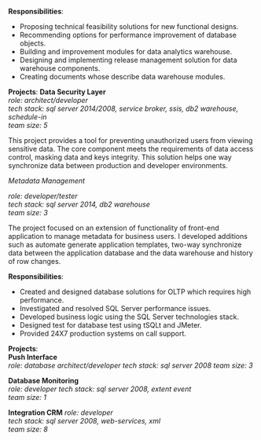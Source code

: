 **Responsibilities**:  
- Proposing technical feasibility solutions for new functional designs.  
- Recommending options for performance improvement of database objects.  
- Building and improvement modules for data analytics warehouse.  
- Designing and implementing release management solution for data warehouse components.  
- Creating documents whose describe data warehouse modules.  

**Projects**:
**Data Security Layer**  
*role: architect/developer*    
*tech stack: sql server 2014/2008, service broker, ssis, db2 warehouse, schedule-in*  
*team size: 5*  

This project provides a tool for preventing unauthorized users from viewing sensitive data. The core component meets the requirements of data access control, masking data and keys integrity. This solution helps one way synchronize data between production and developer environments. 

*Metadata Management*

*role: developer/tester*  
*tech stack: sql server 2014, db2 warehouse*  
*team size: 3*  

The project focused on an extension of functionality of front-end application to manage metadata for business users. I developed additions such as automate generate application templates, two-way synchronize data between the application database and the data warehouse and history of row changes.

**Responsibilities**:
- Created and designed database solutions for OLTP which requires high performance.  
- Investigated and resolved SQL Server performance issues.  
- Developed business logic using the SQL Server technologies stack.  
- Designed test for database test using tSQLt and JMeter.  
- Provided 24X7 production systems on call support.  

**Projects**:  
**Push Interface**  
*role: database architect/developer* 
*tech stack: sql server 2008* 
*team size: 3* 

**Database Monitoring**  
*role: developer* 
*tech stack: sql server 2008, extent event*  
*team size: 1* 

**Integration CRM**
*role: developer*  
*tech stack: sql server 2008, web-services, xml*  
*team size: 8*  

